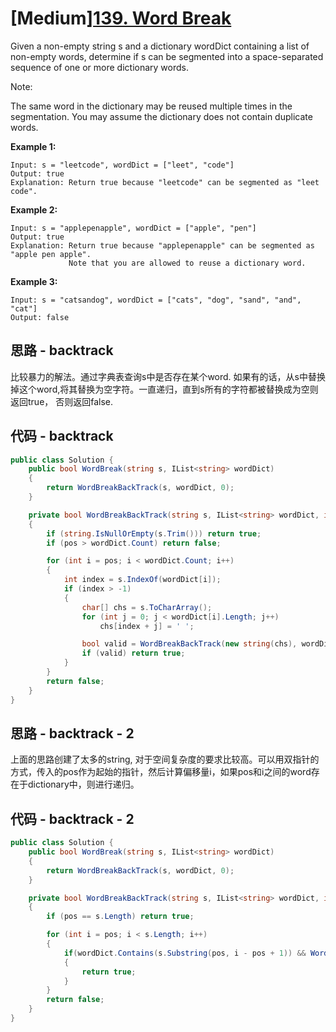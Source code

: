 # [Medium][139. Word Break](https://leetcode.com/problems/word-break/)

Given a non-empty string s and a dictionary wordDict containing a list of non-empty words, determine if s can be segmented into a space-separated sequence of one or more dictionary words.

Note:

The same word in the dictionary may be reused multiple times in the segmentation.
You may assume the dictionary does not contain duplicate words.

**Example 1:**

```text
Input: s = "leetcode", wordDict = ["leet", "code"]
Output: true
Explanation: Return true because "leetcode" can be segmented as "leet code".
```

**Example 2:**

```text
Input: s = "applepenapple", wordDict = ["apple", "pen"]
Output: true
Explanation: Return true because "applepenapple" can be segmented as "apple pen apple".
             Note that you are allowed to reuse a dictionary word.
```

**Example 3:**

```text
Input: s = "catsandog", wordDict = ["cats", "dog", "sand", "and", "cat"]
Output: false
```

## 思路 - backtrack

比较暴力的解法。通过字典表查询s中是否存在某个word. 如果有的话，从s中替换掉这个word,将其替换为空字符。一直递归，直到s所有的字符都被替换成为空则返回true， 否则返回false.

## 代码 - backtrack

```csharp
public class Solution {
    public bool WordBreak(string s, IList<string> wordDict)
    {
        return WordBreakBackTrack(s, wordDict, 0);
    }

    private bool WordBreakBackTrack(string s, IList<string> wordDict, int pos)
    {
        if (string.IsNullOrEmpty(s.Trim())) return true;
        if (pos > wordDict.Count) return false;

        for (int i = pos; i < wordDict.Count; i++)
        {
            int index = s.IndexOf(wordDict[i]);
            if (index > -1)
            {
                char[] chs = s.ToCharArray();
                for (int j = 0; j < wordDict[i].Length; j++)
                    chs[index + j] = ' ';

                bool valid = WordBreakBackTrack(new string(chs), wordDict, pos);
                if (valid) return true;
            }
        }
        return false;
    }
}
```

## 思路 - backtrack - 2

上面的思路创建了太多的string, 对于空间复杂度的要求比较高。可以用双指针的方式，传入的pos作为起始的指针，然后计算偏移量i，如果pos和i之间的word存在于dictionary中，则进行递归。

## 代码 - backtrack - 2

```csharp
public class Solution {
    public bool WordBreak(string s, IList<string> wordDict)
    {
        return WordBreakBackTrack(s, wordDict, 0);
    }

    private bool WordBreakBackTrack(string s, IList<string> wordDict, int pos)
    {
        if (pos == s.Length) return true;

        for (int i = pos; i < s.Length; i++)
        {
            if(wordDict.Contains(s.Substring(pos, i - pos + 1)) && WordBreakBackTrack(s, wordDict, i + 1))
            {
                return true;
            }
        }
        return false;
    }
}
```
